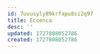 ```yaml
---
id: 7uvusyly89krfapu8si2q97
title: Eccenca
desc: ''
updated: 1727808052786
created: 1727808052786
---
```

